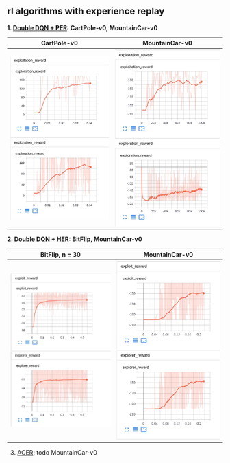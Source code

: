 ## rl algorithms with experience replay

**1. [Double DQN + PER](https://arxiv.org/abs/1511.05952): CartPole-v0, MountainCar-v0**

CartPole-v0                |  MountainCar-v0
:-------------------------:|:-------------------------:
![](results/PER_CartPole.jpg)|  ![](results/PER_MountainCar.jpg)

**2. [Double DQN + HER](https://arxiv.org/abs/1707.01495): BitFlip, MountainCar-v0**

BitFlip, n = 30               |  MountainCar-v0
:-------------------------:|:-------------------------:
![](results/HER_BitFlip_n30.jpg)|  ![](results/HER_MountainCar.jpg)


3. [ACER](https://arxiv.org/abs/1611.01224): todo MountainCar-v0

